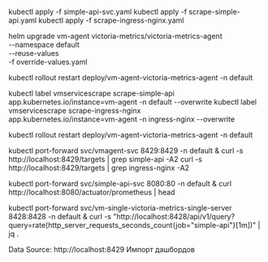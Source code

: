 kubectl apply -f simple-api-svc.yaml
kubectl apply -f scrape-simple-api.yaml
kubectl apply -f scrape-ingress-nginx.yaml

helm upgrade vm-agent victoria-metrics/victoria-metrics-agent \
  --namespace default \
  --reuse-values \
  -f override-values.yaml

kubectl rollout restart deploy/vm-agent-victoria-metrics-agent -n default

kubectl label vmservicescrape scrape-simple-api \
  app.kubernetes.io/instance=vm-agent -n default --overwrite
kubectl label vmservicescrape scrape-ingress-nginx \
  app.kubernetes.io/instance=vm-agent -n ingress-nginx --overwrite

kubectl rollout restart deploy/vm-agent-victoria-metrics-agent -n default

kubectl port-forward svc/vmagent-svc 8429:8429 -n default &
curl -s http://localhost:8429/targets | grep simple-api -A2
curl -s http://localhost:8429/targets | grep ingress-nginx -A2

kubectl port-forward svc/simple-api-svc 8080:80 -n default &
curl http://localhost:8080/actuator/prometheus | head

kubectl port-forward svc/vm-single-victoria-metrics-single-server 8428:8428 -n default &
curl -s "http://localhost:8428/api/v1/query?query=rate(http_server_requests_seconds_count{job=\"simple-api\"}[1m])" | jq .

Data Source: http://localhost:8429
Импорт дашбордов

